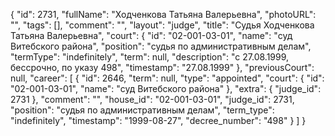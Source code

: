 {
    "id": 2731,
    "fullName": "Ходченкова Татьяна Валерьевна",
    "photoURL": "",
    "tags": [],
    "comment": "",
    "layout": "judge",
    "title": "Судья Ходченкова Татьяна Валерьевна",
    "court": {
        "id": "02-001-03-01",
        "name": "суд Витебского района",
        "position": "судья по административным делам",
        "termType": "indefinitely",
        "term": null,
        "description": "c 27.08.1999, бессрочно, по указу 498",
        "timestamp": "27.08.1999"
    },
    "previousCourt": null,
    "career": [
        {
            "id": 2646,
            "term": null,
            "type": "appointed",
            "court": {
                "id": "02-001-03-01",
                "name": "суд Витебского района"
            },
            "extra": {
                "judge_id": 2731
            },
            "comment": "",
            "house_id": "02-001-03-01",
            "judge_id": 2731,
            "position": "судья по административным делам",
            "term_type": "indefinitely",
            "timestamp": "1999-08-27",
            "decree_number": "498"
        }
    ]
}